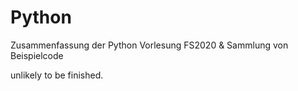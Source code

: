 # Python
Zusammenfassung der Python Vorlesung FS2020 &amp; Sammlung von Beispielcode

unlikely to be finished.
